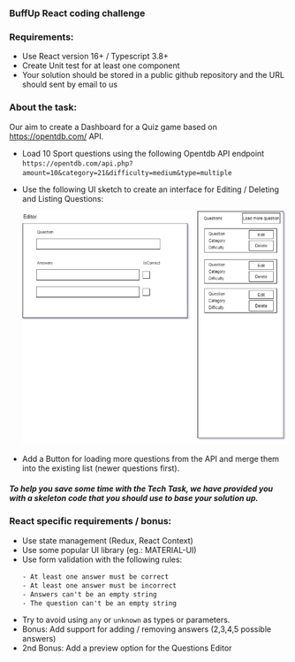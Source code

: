 ### BuffUp React coding challenge

### Requirements:
- Use React version 16+ / Typescript 3.8+
- Create Unit test for at least one component
- Your solution should be stored in a public github repository and the URL should sent by email to us


### About the task:

Our aim to create a Dashboard for a Quiz game based on https://opentdb.com/ API.

- Load 10 Sport questions using the following Opentdb API endpoint `https://opentdb.com/api.php?amount=10&category=21&difficulty=medium&type=multiple`

- Use the following UI sketch to create an interface for Editing / Deleting  and Listing Questions:

  ![UI](ExampleUI.png)

- Add a Button for loading more questions from the API and merge them into the existing list (newer questions first).

##### To help you save some time with the Tech Task, we have provided you with a skeleton code that you should use to base your solution up.

### React specific requirements / bonus:
- Use state management (Redux, React Context)
- Use some popular UI library (eg.: MATERIAL-UI)
- Use form validation with the following rules:
    ```
    - At least one answer must be correct
    - At least one answer must be incorrect
    - Answers can't be an empty string
    - The question can't be an empty string
    ```
- Try to avoid using `any` or `unknown` as types or parameters.
- Bonus: Add support for adding / removing answers (2,3,4,5 possible answers)
- 2nd Bonus: Add a preview option for the Questions Editor